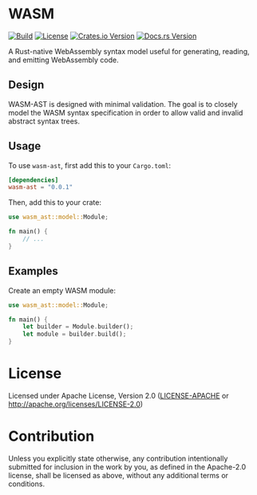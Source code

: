 # WASM
[![Build](https://github.com/misalcedo/wasm-ast/actions/workflows/build.yml/badge.svg)](https://github.com/misalcedo/wasm-ast/actions/workflows/build.yml)
[![License](https://img.shields.io/badge/License-Apache%202.0-yellowgreen.svg)](https://opensource.org/licenses/Apache-2.0)
[![Crates.io Version](https://img.shields.io/crates/v/wasm-ast.svg)](https://crates.io/crates/wasm-ast)
[![Docs.rs Version](https://docs.rs/wasm-ast/badge.svg)](https://docs.rs/wasm-ast)

A Rust-native WebAssembly syntax model useful for generating, reading, and emitting WebAssembly code.

## Design
WASM-AST is designed with minimal validation. The goal is to closely model the WASM syntax specification in order to allow valid and invalid abstract syntax trees.

## Usage
To use `wasm-ast`, first add this to your `Cargo.toml`:

```toml
[dependencies]
wasm-ast = "0.0.1"
```

Then, add this to your crate:

```rust
use wasm_ast::model::Module;

fn main() {
    // ...
}
```

## Examples

Create an empty WASM module:

```rust
use wasm_ast::model::Module;

fn main() {
    let builder = Module.builder();
    let module = builder.build();
}
```

# License

Licensed under Apache License, Version 2.0 ([LICENSE-APACHE](LICENSE-APACHE) or http://apache.org/licenses/LICENSE-2.0)

# Contribution

Unless you explicitly state otherwise, any contribution intentionally submitted
for inclusion in the work by you, as defined in the Apache-2.0 license, shall be 
licensed as above, without any additional terms or conditions.
